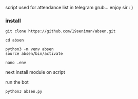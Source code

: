 script used for attendance list in telegram grub... enjoy sir : )

### install

```clone repositori
git clone https://github.com/19seniman/absen.git
```
```
cd absen
```
```
python3 -m venv absen
source absen/bin/activate
```
```
nano .env
```
next install module on script

run the bot
```
python3 absen.py
```

